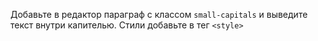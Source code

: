 Добавьте в редактор параграф с классом `small-capitals` и выведите текст внутри капителью. Стили добавьте в тег `<style>`
